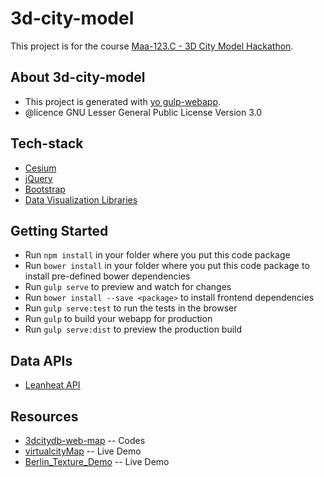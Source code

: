 # 3d-city-model

This project is for the course [Maa-123.C - 3D City Model Hackathon](https://mycourses.aalto.fi/course/view.php?id=10999).

## About 3d-city-model

* This project is generated with [yo gulp-webapp](https://github.com/yeoman/generator-gulp-webapp).
* @licence GNU Lesser General Public License Version 3.0

## Tech-stack

* [Cesium](http://cesiumjs.org/)
* [jQuery](https://jquery.com/)
* [Bootstrap](http://getbootstrap.com/)
* [Data Visualization Libraries](http://selection.datavisualization.ch/)

## Getting Started

- Run `npm install` in your folder where you put this code package
- Run `bower install` in your folder where you put this code package to install pre-defined bower dependencies
- Run `gulp serve` to preview and watch for changes
- Run `bower install --save <package>` to install frontend dependencies
- Run `gulp serve:test` to run the tests in the browser
- Run `gulp` to build your webapp for production
- Run `gulp serve:dist` to preview the production build

## Data APIs

* [Leanheat API](http://54.170.172.31:3000/index.html)

## Resources

* [3dcitydb-web-map](https://github.com/3dcitydb/3dcitydb-web-map) -- Codes
* [virtualcityMap](http://hosting.virtualcitysystems.de/demos/espoo/map/map.html) -- Live Demo
* [Berlin_Texture_Demo](http://www.3dcitydb.net/3dcitydb-web-map/0.92/3dwebclient/index.html?title=Berlin_Texture_Demo) -- Live Demo





